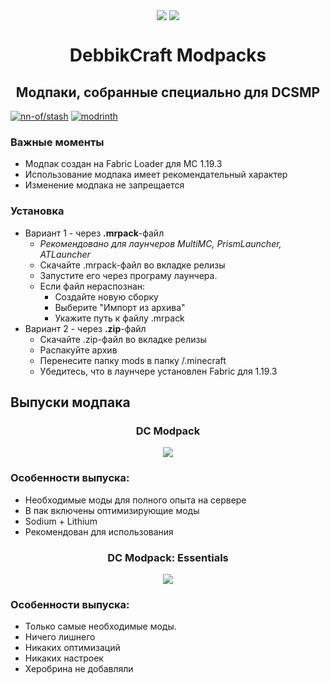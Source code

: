 <p align="center">
    <p align="center">
        <img align="center" src="https://user-images.githubusercontent.com/58265507/223847812-2bd540c8-faa5-428c-92a1-b765efa45dd6.png" />
        <img align="center" src="https://user-images.githubusercontent.com/58265507/223847762-fcfa44c2-b1ae-43c7-9c3e-18e2412c3be7.png" />
    </p>
    <h1 align="center">DebbikCraft Modpacks</h1>
    <h2 align="center">Модпаки, собранные специально для DCSMP</h2>
</p>

[![nn-of/stash](https://user-images.githubusercontent.com/58265507/223539731-b6462caa-6d57-4c07-b242-67cebb6f1af5.png)](http://localhost:3000/stash/testProject)
[![modrinth](https://user-images.githubusercontent.com/58265507/223762648-7ac6fc0b-c44a-4bce-aef9-4e47356d5e41.png)]()

### Важные моменты
- Модпак создан на Fabric Loader для MC 1.19.3
- Использование модпака имеет рекомендательный характер
- Изменение модпака не запрещается

### Установка
- Вариант 1 - через **.mrpack**-файл
  - *Рекомендовано для лаунчеров MultiMC, PrismLauncher, ATLauncher*
  - Скачайте .mrpack-файл во вкладке релизы
  - Запустите его через програму лаунчера.
  - Если файл нераспознан:
    - Создайте новую сборку
    - Выберите "Импорт из архива"
    - Укажите путь к файлу .mrpack
- Вариант 2 - через **.zip**-файл
  - Скачайте .zip-файл во вкладке релизы
  - Распакуйте архив
  - Перенесите папку mods в папку /.minecraft
  - Убедитесь, что в лаунчере установлен Fabric для 1.19.3

## Выпуски модпака

<p align="center">
  <h3 align="center">DC Modpack</h3>
  <p align="center"><img align="center" src="https://user-images.githubusercontent.com/58265507/223847812-2bd540c8-faa5-428c-92a1-b765efa45dd6.png" /></p>
</p>

### Особенности выпуска:
- Необходимые моды для полного опыта на сервере
- В пак включены оптимизирующие моды
- Sodium + Lithium
- Рекомендован для использования

<p align="center">
  <h3 align="center">DC Modpack: Essentials</h3>
  <p align="center"><img align="center" src="https://user-images.githubusercontent.com/58265507/223847762-fcfa44c2-b1ae-43c7-9c3e-18e2412c3be7.png" /></p>
</p>

### Особенности выпуска:
- Только самые необходимые моды.
- Ничего лишнего
- Никаких оптимизаций
- Никаких настроек
- Херобрина не добавляли
